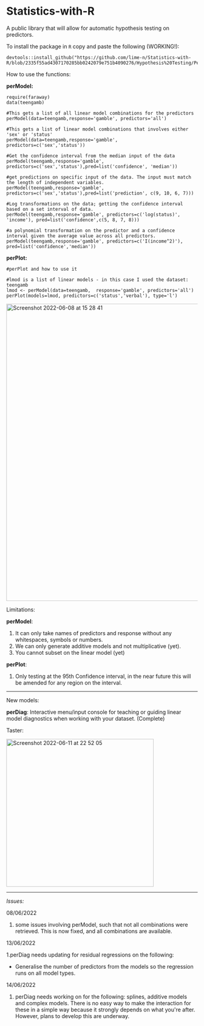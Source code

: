 # Statistics-with-R
A public library that will allow for automatic hypothesis testing on predictors.

To install the package in `R` copy and paste the following (WORKING!):
```
devtools::install_github("https://github.com/lime-n/Statistics-with-R/blob/2335f55ad4307170285bb0242079e751b4090276/Hypothesis%20Testing/PerModel_0.1.0.tar.gz")

```

How to use the functions:

**perModel:**
```
require(faraway)
data(teengamb)

#This gets a list of all linear model combinations for the predictors
perModel(data=teengamb,response='gamble', predictors='all')

#This gets a list of linear model combinations that involves either 'sex' or 'status'
perModel(data=teengamb,response='gamble', predictors=c('sex','status'))

#Get the confidence interval from the median input of the data
perModel(teengamb,response='gamble', predictors=c('sex','status'),pred=list('confidence', 'median'))

#get predictions on specific input of the data. The input must match the length of independent variables.
perModel(teengamb,response='gamble', predictors=c('sex','status'),pred=list('prediction', c(9, 10, 6, 7)))

#Log transformations on the data; getting the confidence interval based on a set interval of data.
perModel(teengamb,response='gamble', predictors=c('log(status)', 'income'), pred=list('confidence',c(5, 8, 7, 8)))

#a polynomial transformation on the predictor and a confidence interval given the average value across all predictors.
perModel(teengamb,response='gamble', predictors=c('I(income^2)'), pred=list('confidence','median'))
```
**perPlot:**
```
#perPlot and how to use it

#lmod is a list of linear models - in this case I used the dataset: teengamb
lmod <- perModel(data=teengamb,  response='gamble', predictors='all')
perPlot(models=lmod, predictors=c('status','verbal'), type='l')

```

<img width="780" alt="Screenshot 2022-06-08 at 15 28 41" src="https://user-images.githubusercontent.com/68914515/172642413-1b540ca9-c413-42cc-9c0c-b82f71786d2a.png">


Limitations:  

**perModel**:
1. It can only take names of predictors and response without any whitespaces, symbols or numbers.
2. We can only generate additive models and not multiplicative (yet).
3. You cannot subset on the linear model (yet)

**perPlot**:
1. Only testing at the 95th Confidence interval, in the near future this will be amended for any region on the interval.

----
New models:

**perDiag**: Interactive menu/input console for teaching or guiding linear model diagnostics when working with your dataset. (Complete)

Taster:

<img width="388" alt="Screenshot 2022-06-11 at 22 52 05" src="https://user-images.githubusercontent.com/68914515/173206100-86516575-26d6-4aa2-9fa6-5d084c57f065.png">


----

*Issues:*

08/06/2022
1. some issues involving perModel, such that not all combinations were retrieved. This is now fixed, and all combinations are available.

13/06/2022

1.perDiag needs updating for residual regressions on the following:
   - Generalise the number of predictors from the models so the regression runs on all model types.

14/06/2022
1. perDiag needs working on for the following: splines, additive models and complex models. There is no easy way to make the interaction for these in a simple way because it strongly depends on what you're after. However, plans to develop this are underway.

